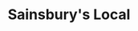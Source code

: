 ---
title: "Sainsbury's Local"
url: /edinburgh/sainsburys-local-lanark-road-west/
shop: Lebensmittel
---